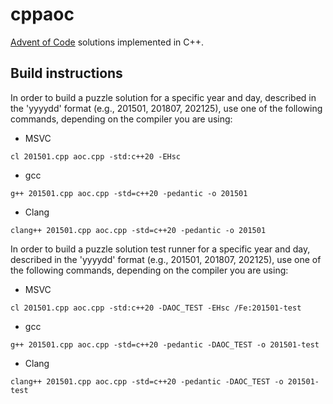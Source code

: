 # cppaoc
[Advent of Code](https://adventofcode.com/) solutions implemented in C++.


## Build instructions
In order to build a puzzle solution for a specific year and day, described in the 'yyyydd' format (e.g., 201501, 201807, 202125), use one of the following commands, depending on the compiler you are using:

- MSVC
```console
cl 201501.cpp aoc.cpp -std:c++20 -EHsc
```

- gcc
```console
g++ 201501.cpp aoc.cpp -std=c++20 -pedantic -o 201501
```

- Clang
```console
clang++ 201501.cpp aoc.cpp -std=c++20 -pedantic -o 201501
```

In order to build a puzzle solution test runner for a specific year and day, described in the 'yyyydd' format (e.g., 201501, 201807, 202125), use one of the following commands, depending on the compiler you are using:

- MSVC
```console
cl 201501.cpp aoc.cpp -std:c++20 -DAOC_TEST -EHsc /Fe:201501-test
```

- gcc
```console
g++ 201501.cpp aoc.cpp -std=c++20 -pedantic -DAOC_TEST -o 201501-test
```

- Clang
```console
clang++ 201501.cpp aoc.cpp -std=c++20 -pedantic -DAOC_TEST -o 201501-test
```
